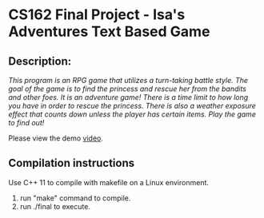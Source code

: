 CS162 Final Project - Isa's Adventures Text Based Game
=======

## Description: 
*This program is an RPG game that utilizes a turn-taking battle style. The goal of the game is to find the princess and rescue her from the bandits and other foes. It is an adventure game! There is a time limit to how long you have in order to rescue the princess. There is also a weather exposure effect that counts down unless the player has certain items. Play the game to find out!*

Please view the demo [video](https://youtu.be/7q6qxSMgim8).

## Compilation instructions

Use C++ 11 to compile with makefile on a Linux environment.
1. run "make" command to compile. 
2. run ./final to execute.
